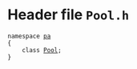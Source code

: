 # Header file `Pool.h`<a id="Pool.h"></a>

<pre><code class="language-cpp">namespace <a href='doc_Rect.md#Rect.h'>pa</a>
{
    class <a href='doc_Pool.md#Pool.h'>Pool</a>;
}</code></pre>
